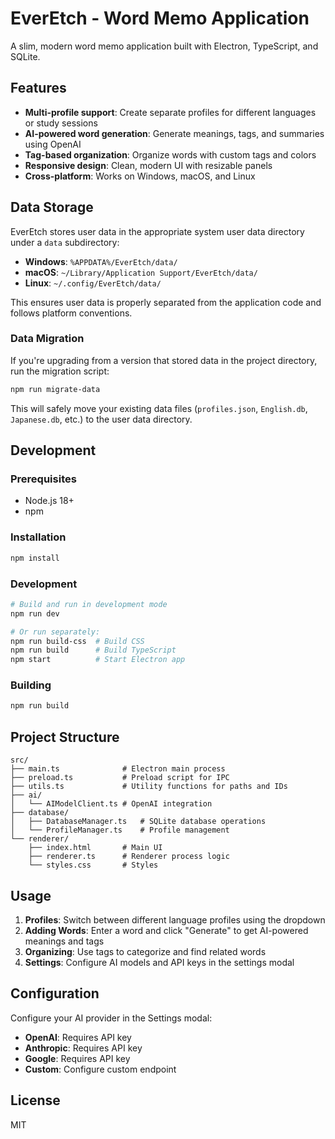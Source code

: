# EverEtch - Word Memo Application

A slim, modern word memo application built with Electron, TypeScript, and SQLite.

## Features

- **Multi-profile support**: Create separate profiles for different languages or study sessions
- **AI-powered word generation**: Generate meanings, tags, and summaries using OpenAI
- **Tag-based organization**: Organize words with custom tags and colors
- **Responsive design**: Clean, modern UI with resizable panels
- **Cross-platform**: Works on Windows, macOS, and Linux

## Data Storage

EverEtch stores user data in the appropriate system user data directory under a `data` subdirectory:

- **Windows**: `%APPDATA%/EverEtch/data/`
- **macOS**: `~/Library/Application Support/EverEtch/data/`
- **Linux**: `~/.config/EverEtch/data/`

This ensures user data is properly separated from the application code and follows platform conventions.

### Data Migration

If you're upgrading from a version that stored data in the project directory, run the migration script:

```bash
npm run migrate-data
```

This will safely move your existing data files (`profiles.json`, `English.db`, `Japanese.db`, etc.) to the user data directory.

## Development

### Prerequisites

- Node.js 18+
- npm

### Installation

```bash
npm install
```

### Development

```bash
# Build and run in development mode
npm run dev

# Or run separately:
npm run build-css  # Build CSS
npm run build      # Build TypeScript
npm start          # Start Electron app
```

### Building

```bash
npm run build
```

## Project Structure

```
src/
├── main.ts              # Electron main process
├── preload.ts           # Preload script for IPC
├── utils.ts             # Utility functions for paths and IDs
├── ai/
│   └── AIModelClient.ts # OpenAI integration
├── database/
│   ├── DatabaseManager.ts   # SQLite database operations
│   └── ProfileManager.ts    # Profile management
└── renderer/
    ├── index.html       # Main UI
    ├── renderer.ts      # Renderer process logic
    └── styles.css       # Styles
```

## Usage

1. **Profiles**: Switch between different language profiles using the dropdown
2. **Adding Words**: Enter a word and click "Generate" to get AI-powered meanings and tags
3. **Organizing**: Use tags to categorize and find related words
4. **Settings**: Configure AI models and API keys in the settings modal

## Configuration

Configure your AI provider in the Settings modal:

- **OpenAI**: Requires API key
- **Anthropic**: Requires API key
- **Google**: Requires API key
- **Custom**: Configure custom endpoint

## License

MIT
